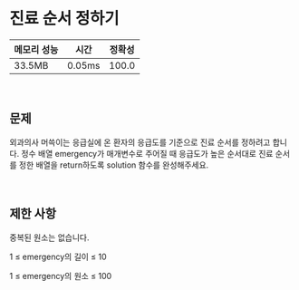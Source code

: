 # 진료 순서 정하기

| 메모리 성능 | 시간 | 정확성 |
| ---- | ---- | ---- |
| 33.5MB | 0.05ms | 100.0 |

<br />

## 문제

외과의사 머쓱이는 응급실에 온 환자의 응급도를 기준으로 진료 순서를 정하려고 합니다. 정수 배열 emergency가 매개변수로 주어질 때 응급도가 높은 순서대로 진료 순서를 정한 배열을 return하도록 solution 함수를 완성해주세요.

<br />

## 제한 사항
중복된 원소는 없습니다.

1 ≤ emergency의 길이 ≤ 10

1 ≤ emergency의 원소 ≤ 100